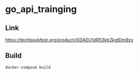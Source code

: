# go_api_trainging
## Link
https://techbookfest.org/product/jXDAEU1dR53kbZkgtDm9zx

## Build
`docker-compose build`
